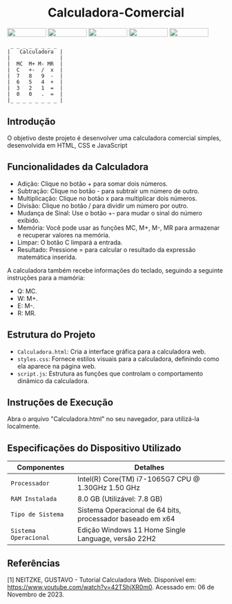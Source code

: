<h1 align="center">Calculadora-Comercial</h1>
<div style="display: inline-block;">
<img align="center" height="20px" width="90px" src="https://img.shields.io/badge/html5-%23E34F26.svg?style=for-the-badge&logo=html5&logoColor=white"/> 
<img align="center" height="20px" width="90px" src="https://img.shields.io/badge/css3-%231572B6.svg?style=for-the-badge&logo=css3&logoColor=white"/> 
<img align="center" height="20px" width="90px" src="https://img.shields.io/badge/javascript-%23323330.svg?style=for-the-badge&logo=javascript&logoColor=%23F7DF1E"/> 
<img align="center" height="20px" width="90px" src="https://img.shields.io/badge/Made%20for-VSCode-1f425f.svg"/> 
<img align="center" height="20px" width="90px" src="https://img.shields.io/badge/Contributions-welcome-brightgreen.svg?style=flat"/>
</div>
<br>

```
 _ _ _ _ _ _ _ _ 
|   Calculadora  |
|                |
|  MC  M+ M- MR  |
|  C   +-  /  x  |
|  7   8   9  -  |
|  6   5   4  +  |
|  3   2   1  =  |
|  0   0   .  =  |
|_ _ _ _ _ _ _ _ |

```

## Introdução

O objetivo deste projeto é desenvolver uma calculadora comercial simples, desenvolvida em HTML, CSS e JavaScript

## Funcionalidades da Calculadora

- Adição: Clique no botão + para somar dois números.
- Subtração: Clique no botão - para subtrair um número de outro.
- Multiplicação: Clique no botão x para multiplicar dois números.
- Divisão: Clique no botão / para dividir um número por outro.
- Mudança de Sinal: Use o botão +- para mudar o sinal do número exibido.
- Memória: Você pode usar as funções MC, M+, M-, MR para armazenar e recuperar valores na memória.
- Limpar: O botão C limpará a entrada.
- Resultado: Pressione = para calcular o resultado da expressão matemática inserida.

A calculadora também recebe informações do teclado, seguindo a seguinte instruções para a mamória:

- Q: MC.
- W: M+.
- E: M-.
- R: MR.

## Estrutura do Projeto

- ```Calculadora.html```:  Cria a interface gráfica para a calculadora web.
- ```styles.css```: Fornece estilos visuais para a calculadora, definindo como ela aparece na página web.
- ```script.js```:  Estrutura as funções que controlam o comportamento dinâmico da calculadora.

## Instruções de Execução

Abra o arquivo "Calculadora.html" no seu navegador, para utilizá-la localmente.

## Especificações do Dispositivo Utilizado

| Componentes            | Detalhes                                                                                         |
| -----------------------| -----------------------------------------------------------------------------------------------  |
|  `Processador`         | Intel(R) Core(TM) i7-1065G7 CPU @ 1.30GHz   1.50 GHz                                             |
|  `RAM Instalada`       | 8.0 GB (Utilizável: 7.8 GB)                                                                      |
|  `Tipo de Sistema`     | Sistema Operacional de 64 bits, processador baseado em x64                                       |
|  `Sistema Operacional` | Edição Windows 11 Home Single Language, versão 22H2                                              |

## Referências

[1] NEITZKE, GUSTAVO - Tutorial Calculadora Web. Disponível em: <https://www.youtube.com/watch?v=42TShjXR0m0>. Acessado em: 06 de Novembro de 2023.

